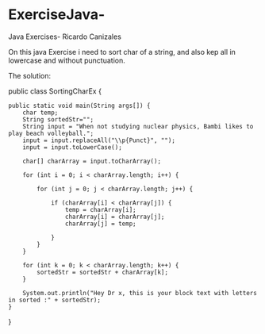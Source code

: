 # ExerciseJava-
Java Exercises- Ricardo Canizales

On this java Exercise i need to sort char of a string, and also kep all in lowercase and without punctuation.

The solution:

public class SortingCharEx {
    
    public static void main(String args[]) {
        char temp;
        String sortedStr="";
        String input = "When not studying nuclear physics, Bambi likes to play beach volleyball.";
        input = input.replaceAll("\\p{Punct}", "");
        input = input.toLowerCase();

        char[] charArray = input.toCharArray();

        for (int i = 0; i < charArray.length; i++) {

            for (int j = 0; j < charArray.length; j++) {

                if (charArray[i] < charArray[j]) {
                    temp = charArray[i];
                    charArray[i] = charArray[j];
                    charArray[j] = temp;

                }
            }
        }

        for (int k = 0; k < charArray.length; k++) {
            sortedStr = sortedStr + charArray[k];
        }

        System.out.println("Hey Dr x, this is your block text with letters in sorted :" + sortedStr);
    }
    
    
    
}

